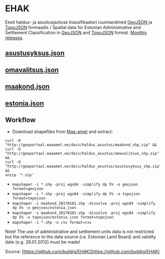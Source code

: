 # EHAK

Eesti haldus- ja asustusjaotuse klassifikaatori ruumiandmed [GeoJSON](http://geojson.org/) ja [TopoJSON](https://github.com/topojson/topojson) formaadis / Spatial data for Estonian Administrative and Settlement Classification in [GeoJSON](http://geojson.org/) and [TopoJSON](https://github.com/topojson/topojson) format. [Monthly releases](https://github.com/buildig/EHAK/releases).

## [asustusyksus.json](https://github.com/buildig/EHAK/blob/master/topojson/asustusyksus.json)

<script src="https://embed.github.com/view/geojson/buildig/EHAK/master/topojson/asustusyksus.json"></script>

## [omavalitsus.json](https://github.com/buildig/EHAK/blob/master/topojson/omavalitsus.json)

<script src="https://embed.github.com/view/geojson/buildig/EHAK/master/topojson/omavalitsus.json"></script>

## [maakond.json](https://github.com/buildig/EHAK/blob/master/topojson/maakond.json)

<script src="https://embed.github.com/view/geojson/buildig/EHAK/master/topojson/maakond.json"></script>

## [estonia.json](https://github.com/buildig/EHAK/blob/master/topojson/estonia.json)

<script src="https://embed.github.com/view/geojson/buildig/EHAK/master/topojson/estonia.json"></script>

## Workflow

- Download shapefiles from [Maa-amet](http://geoportaal.maaamet.ee/eng/Maps-and-Data/Administrative-and-Settlement-Division-p312.html) and extract:
```
curl -O "http://geoportaal.maaamet.ee/docs/haldus_asustus/maakond_shp.zip" && 
curl -O "http://geoportaal.maaamet.ee/docs/haldus_asustus/omavalitsus_shp.zip" && 
curl -O "http://geoportaal.maaamet.ee/docs/haldus_asustus/asustusyksus_shp.zip" && 
unzip '*.zip'
```

- `mapshaper -i *.shp -proj wgs84 -simplify dp 5% -o geojson format=geojson`
- `mapshaper -i *.shp -proj wgs84 -simplify dp 5% -o topojson format=topojson`
- `mapshaper -i maakond_20170101.shp -dissolve -proj wgs84 -simplify dp 5% -o geojson/estonia.json`
- `mapshaper -i maakond_20170101.shp -dissolve -proj wgs84 -simplify dp 5% -o topojson/estonia.json format=topojson`
- `mapshaper -i *.shp -o csv format=csv`

Note! The use of administrative and settlement units data is not restricted but the reference to the data source (i.e. Estonian Land Board) and validity date (e.g. 26.01.2012) must be made!

Source: [https://github.com/buildig/EHAK](https://github.com/buildig/EHAK)
